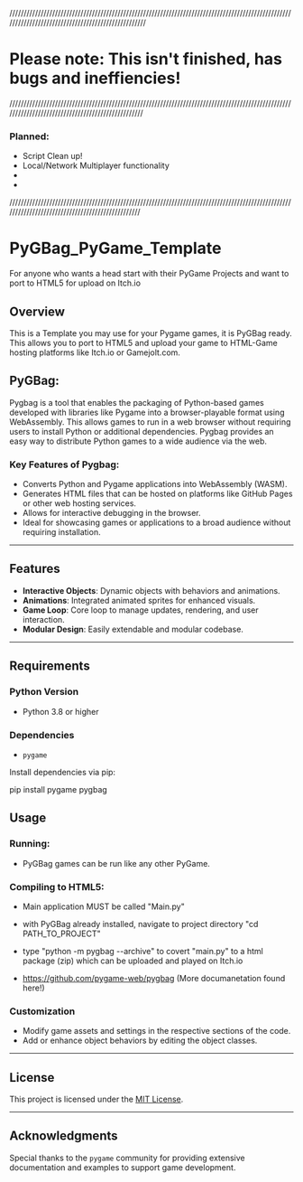///////////////////////////////////////////////////////////////////////////////////////////////////////////////////////////////////////////////////
# Please note: This isn't finished, has bugs and ineffiencies!
//////////////////////////////////////////////////////////////////////////////////////////////////////////////////////////////////////////////////
### Planned:
- Script Clean up!
- Local/Network Multiplayer functionality
- 
-
/////////////////////////////////////////////////////////////////////////////////////////////////////////////////////////////////////////////////

# PyGBag_PyGame_Template
For anyone who wants a head start with their PyGame Projects and want to port to HTML5 for upload on Itch.io

## Overview

This is a Template you may use for your Pygame games, it is PyGBag ready. This allows you to port to HTML5 and upload your game to HTML-Game hosting platforms like Itch.io or Gamejolt.com.


## PyGBag:
Pygbag is a tool that enables the packaging of Python-based games developed with libraries like Pygame into a browser-playable format using WebAssembly. This allows games to run in a web browser without requiring users to install Python or additional dependencies. Pygbag provides an easy way to distribute Python games to a wide audience via the web.

### Key Features of Pygbag:
- Converts Python and Pygame applications into WebAssembly (WASM).
- Generates HTML files that can be hosted on platforms like GitHub Pages or other web hosting services.
- Allows for interactive debugging in the browser.
- Ideal for showcasing games or applications to a broad audience without requiring installation.

---

## Features
- **Interactive Objects**: Dynamic objects with behaviors and animations.
- **Animations**: Integrated animated sprites for enhanced visuals.
- **Game Loop**: Core loop to manage updates, rendering, and user interaction.
- **Modular Design**: Easily extendable and modular codebase.

---

## Requirements

### Python Version
- Python 3.8 or higher

### Dependencies
- `pygame`

Install dependencies via pip:

pip install pygame pygbag


## Usage

### Running:

- PyGBag games can be run like any other PyGame.

### Compiling to HTML5:

- Main application MUST be called "Main.py"
- with PyGBag already installed, navigate to project directory "cd PATH_TO_PROJECT"
- type "python -m pygbag --archive" to covert "main.py" to a html package (zip) which can be uploaded and played on Itch.io


- https://github.com/pygame-web/pygbag   (More documanetation found here!)

### Customization
- Modify game assets and settings in the respective sections of the code.
- Add or enhance object behaviors by editing the object classes.

---

## License
This project is licensed under the [MIT License](LICENSE).

---

## Acknowledgments
Special thanks to the `pygame` community for providing extensive documentation and examples to support game development.
